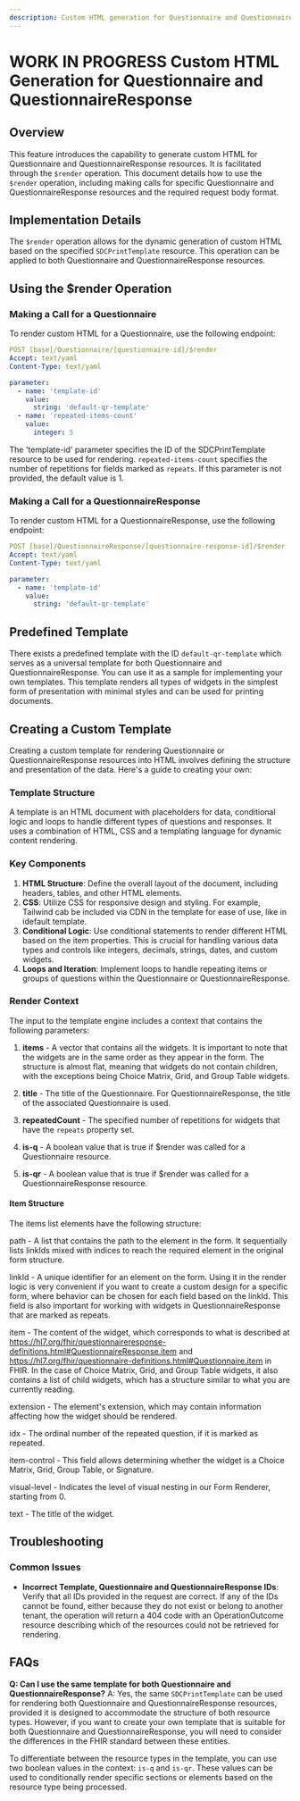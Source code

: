```yaml
---
description: Custom HTML generation for Questionnaire and QuestionnaireResponse using the $render operation.
---
```


# WORK IN PROGRESS Custom HTML Generation for Questionnaire and QuestionnaireResponse

## Overview

This feature introduces the capability to generate custom HTML for Questionnaire and QuestionnaireResponse resources. It is facilitated through the `$render` operation. This document details how to use the `$render` operation, including making calls for specific Questionnaire and QuestionnaireResponse resources and the required request body format.

## Implementation Details

The `$render` operation allows for the dynamic generation of custom HTML based on the specified `SDCPrintTemplate` resource. This operation can be applied to both Questionnaire and QuestionnaireResponse resources.

## Using the $render Operation

### Making a Call for a Questionnaire

To render custom HTML for a Questionnaire, use the following endpoint:

```yaml
POST [base]/Questionnaire/[questionnaire-id]/$render
Accept: text/yaml
Content-Type: text/yaml

parameter: 
  - name: 'template-id'
    value: 
      string: 'default-qr-template'
  - name: 'repeated-items-count'
    value: 
      integer: 5
```
The 'template-id' parameter specifies the ID of the SDCPrintTemplate resource to be used for rendering. `repeated-items-count` specifies the number of repetitions for fields marked as `repeats`. If this parameter is not provided, the default value is 1.

### Making a Call for a QuestionnaireResponse

To render custom HTML for a QuestionnaireResponse, use the following endpoint:

```yaml
POST [base]/QuestionnaireResponse/[questionnaire-response-id]/$render
Accept: text/yaml
Content-Type: text/yaml

parameter: 
  - name: 'template-id'
    value: 
      string: 'default-qr-template'
```

## Predefined Template

There exists a predefined template with the ID `default-qr-template` which serves as a universal template for both Questionnaire and QuestionnaireResponse. You can use it as a sample for implementing your own templates. This template renders all types of widgets in the simplest form of presentation with minimal styles and can be used for printing documents.

## Creating a Custom Template

Creating a custom template for rendering Questionnaire or QuestionnaireResponse resources into HTML involves defining the structure and presentation of the data. Here's a guide to creating your own:

### Template Structure

A template is an HTML document with placeholders for data, conditional logic and loops to handle different types of questions and responses. It uses a combination of HTML, CSS and a templating language for dynamic content rendering.

### Key Components

1. **HTML Structure**: Define the overall layout of the document, including headers, tables, and other HTML elements.
2. **CSS**: Utilize CSS for responsive design and styling. For example, Tailwind cab be included via CDN in the template for ease of use, like in idefault template.
3. **Conditional Logic**: Use conditional statements to render different HTML based on the item properties. This is crucial for handling various data types and controls like integers, decimals, strings, dates, and custom widgets.
4. **Loops and Iteration**: Implement loops to handle repeating items or groups of questions within the Questionnaire or QuestionnaireResponse.

### Render Context

The input to the template engine includes a context that contains the following parameters:

1. **items** - A vector that contains all the widgets. It is important to note that the widgets are in the same order as they appear in the form. The structure is almost flat, meaning that widgets do not contain children, with the exceptions being Choice Matrix, Grid, and Group Table widgets.

2. **title** - The title of the Questionnaire. For QuestionnaireResponse, the title of the associated Questionnaire is used.

3. **repeatedCount** - The specified number of repetitions for widgets that have the `repeats` property set.

4. **is-q** - A boolean value that is true if $render was called for a Questionnaire resource.

5. **is-qr** - A boolean value that is true if $render was called for a QuestionnaireResponse resource.

#### Item Structure

The items list elements have the following structure:

path - A list that contains the path to the element in the form. It sequentially lists linkIds mixed with indices to reach the required element in the original form structure.

linkId - A unique identifier for an element on the form. Using it in the render logic is very convenient if you want to create a custom design for a specific form, where behavior can be chosen for each field based on the linkId. This field is also important for working with widgets in QuestionnaireResponse that are marked as repeats.

item - The content of the widget, which corresponds to what is described at https://hl7.org/fhir/questionnaireresponse-definitions.html#QuestionnaireResponse.item and https://hl7.org/fhir/questionnaire-definitions.html#Questionnaire.item in FHIR. In the case of Choice Matrix, Grid, and Group Table widgets, it also contains a list of child widgets, which has a structure similar to what you are currently reading.

extension - The element's extension, which may contain information affecting how the widget should be rendered.

idx - The ordinal number of the repeated question, if it is marked as repeated.

item-control - This field allows determining whether the widget is a Choice Matrix, Grid, Group Table, or Signature.

visual-level - Indicates the level of visual nesting in our Form Renderer, starting from 0.

text - The title of the widget.

## Troubleshooting

### Common Issues

- **Incorrect Template, Questionnaire and QuestionnaireResponse IDs**: Verify that all IDs provided in the request are correct. If any of the IDs cannot be found, either because they do not exist or belong to another tenant, the operation will return a 404 code with an OperationOutcome resource describing which of the resources could not be retrieved for rendering.

## FAQs

**Q: Can I use the same template for both Questionnaire and QuestionnaireResponse?**
A: Yes, the same `SDCPrintTemplate` can be used for rendering both Questionnaire and QuestionnaireResponse resources, provided it is designed to accommodate the structure of both resource types. However, if you want to create your own template that is suitable for both Questionnaire and QuestionnaireResponse, you will need to consider the differences in the FHIR standard between these entities. 

To differentiate between the resource types in the template, you can use two boolean values in the context: `is-q` and `is-qr`. These values can be used to conditionally render specific sections or elements based on the resource type being processed.

